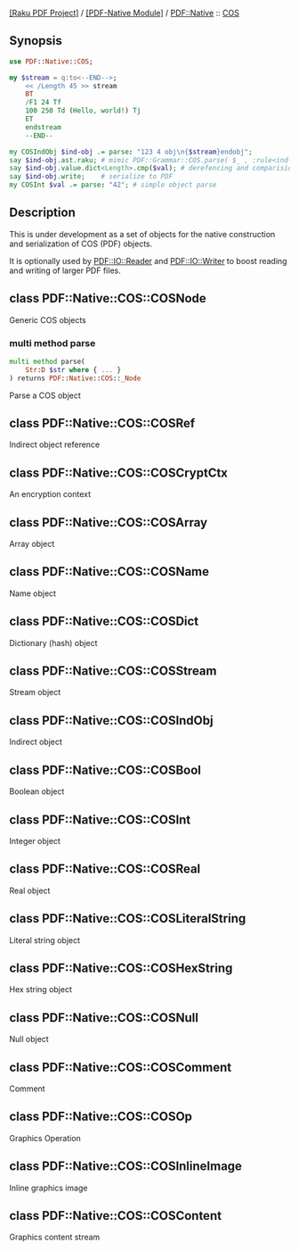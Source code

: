 [[Raku PDF Project]](https://pdf-raku.github.io)
 / [[PDF-Native Module]](https://pdf-raku.github.io/PDF-Native-raku)
 / [PDF::Native](https://pdf-raku.github.io/PDF-Native-raku/PDF/Native)
 :: [COS](https://pdf-raku.github.io/PDF-Native-raku/PDF/Native/COS)

Synopsis
--------

```raku
use PDF::Native::COS;

my $stream = q:to<--END-->;
    << /Length 45 >> stream
    BT
    /F1 24 Tf
    100 250 Td (Hello, world!) Tj
    ET
    endstream
    --END--

my COSIndObj $ind-obj .= parse: "123 4 obj\n{$stream}endobj";
say $ind-obj.ast.raku; # mimic PDF::Grammar::COS.parse( $_ , :rule<ind-obj>);
say $ind-obj.value.dict<Length>.cmp($val); # derefencing and comparision
say $ind-obj.write;    # serialize to PDF
my COSInt $val .= parse: "42"; # simple object parse
```

Description
-----------

This is under development as a set of objects for the native construction and serialization of COS (PDF) objects.

It is optionally used by [PDF::IO::Reader](https://pdf-raku.github.io/PDF-raku) and [PDF::IO::Writer](https://pdf-raku.github.io/PDF-raku) to boost reading and writing of larger PDF files.

class PDF::Native::COS::COSNode
-------------------------------

Generic COS objects

### multi method parse

```raku
multi method parse(
    Str:D $str where { ... }
) returns PDF::Native::COS::_Node
```

Parse a COS object

class PDF::Native::COS::COSRef
------------------------------

Indirect object reference

class PDF::Native::COS::COSCryptCtx
-----------------------------------

An encryption context

class PDF::Native::COS::COSArray
--------------------------------

Array object

class PDF::Native::COS::COSName
-------------------------------

Name object

class PDF::Native::COS::COSDict
-------------------------------

Dictionary (hash) object

class PDF::Native::COS::COSStream
---------------------------------

Stream object

class PDF::Native::COS::COSIndObj
---------------------------------

Indirect object

class PDF::Native::COS::COSBool
-------------------------------

Boolean object

class PDF::Native::COS::COSInt
------------------------------

Integer object

class PDF::Native::COS::COSReal
-------------------------------

Real object

class PDF::Native::COS::COSLiteralString
----------------------------------------

Literal string object

class PDF::Native::COS::COSHexString
------------------------------------

Hex string object

class PDF::Native::COS::COSNull
-------------------------------

Null object

class PDF::Native::COS::COSComment
----------------------------------

Comment

class PDF::Native::COS::COSOp
-----------------------------

Graphics Operation

class PDF::Native::COS::COSInlineImage
--------------------------------------

Inline graphics image

class PDF::Native::COS::COSContent
----------------------------------

Graphics content stream

